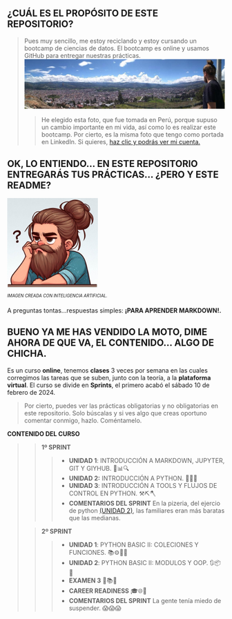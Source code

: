 ## **¿CUÁL ES EL PROPÓSITO DE ESTE REPOSITORIO?**
> Pues muy sencillo, me estoy reciclando y estoy cursando un bootcamp de ciencias de datos. El bootcamp es online y usamos GitHub para entregar nuestras prácticas.
![fotocaja](./imagenes/cajamarca.jpg)
>> He elegido esta foto, que fue tomada en Perú, porque supuso un cambio importante en mi vida, así como lo es realizar este bootcamp. Por cierto, es la misma foto que tengo como portada en LinkedIn.
Si quieres, [haz clic y podrás ver mi cuenta.](https://www.linkedin.com/in/pepereina/)


## OK, LO ENTIENDO... EN ESTE REPOSITORIO ENTREGARÁS TUS PRÁCTICAS... ¿PERO Y ESTE README?

<img src="./imagenes/yo.jpeg" width=210><sub><sup>  
*IMAGEN CREADA CON INTELIGENCIA ARTIFICIAL.* </sup></sub>  

A preguntas tontas...respuestas simples: **¡PARA APRENDER MARKDOWN!.**

## BUENO YA ME HAS VENDIDO LA MOTO, DIME AHORA DE QUE VA, EL CONTENIDO... ALGO DE CHICHA. 

Es un curso **online**, tenemos **clases** 3 veces por semana en las cuales corregimos las tareas que se suben, junto con la teoría, a la **plataforma virtual**. El curso se divide en **Sprints**, el primero acabó el sábado 10 de febrero de 2024.
>Por cierto, puedes ver las prácticas obligatorias y no obligatorias en este repositorio. Solo búscalas y si ves algo que creas oportuno comentar conmigo, hazlo. Coméntamelo.   

**CONTENIDO DEL CURSO**  
>> **1º SPRINT**
>>> - **UNIDAD 1**: INTRODUCCIÓN A MARKDOWN, JUPYTER, GIT Y GIYHUB. 🚀📊🔍
>>> - **UNIDAD 2:** INTRODUCCIÓN A PYTHON. 🐍🐍🐍
>>> - **UNIDAD 3**: INTRODUCCIÓN A TOOLS Y FLUJOS DE CONTROL EN PYTHON. ⚒️⛏️🪓
>>> - **COMENTARIOS DEL SPRINT** En la pizeria, del ejercio de python [(UNIDAD 2)](https://github.com/PepeReinaCampo/ONLINE_DS_THEBRIDGE_PEPE-REINA/tree/main/Sprint%201/Unidad_2_python/Challenge%202%20obligatorio), las familiares eran más baratas que las medianas.  
>
>> **2º SPRINT**
>>> - **UNIDAD 1**: PYTHON BASIC II: COLECIONES Y FUNCIONES. 📚⚙️🔄🔀
>>> - **UNIDAD 2**: PYTHON BASIC II: MODULOS Y OOP. 🔃📦🧰
>>> - **EXAMEN 3** 📝📚⏰
>>> - **CAREER READINESS** 🎓🌐🚀
>>> - **COMENTARIOS DEL SPRINT** La gente tenía miedo de suspender. 😱😱😱
